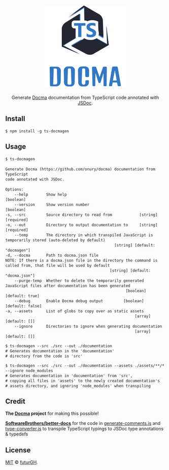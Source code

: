 <h1 align="center">
    <img width="256" src="https://raw.githubusercontent.com/futurGH/ts-docmagen/master/ts-docma.png" alt="TS Docma" />
</h1>

<p align="center">
Generate <a href="https://github.com/onury/docma">Docma</a> documentation from TypeScript code annotated with <a href="https://github.com/jsdoc/jsdoc">JSDoc</a>.
</p>

## Install
```shell
$ npm install -g ts-docmagen
```

## Usage

```shell
$ ts-docmagen

Generate Docma (​https://github.com/onury/docma​) documentation from TypeScript
code annotated with JSDoc.

Options:
    --help        Show help                                          [boolean]
    --version     Show version number                                [boolean]
-s, --src         Source directory to read from            [string] [required]
-o, --out         Directory to output documentation to     [string] [required]
    --temp        The directory in which transpiled JavaScript is temporarily stored (auto-deleted by default)
                                                [string] [default: "docmagen"]
-d, --docma       Path to docma.json file
NOTE: If there is a docma.json file in the directory the command is called from, that file will be used by default
                                              [string] [default: "docma.json"]
    --purge-temp  Whether to delete the temporarily generated JavaScript files after documentation has been generated
                                                     [boolean] [default: true]
    --debug       Enable Docma debug output         [boolean] [default: false]
-a, --assets      List of globs to copy over as static assets
                                                         [array] [default: []]
    --ignore      Directories to ignore when generating documentation
                                                         [array] [default: []]
```

```shell
$ ts-docmagen --src ./src --out ./documentation
# Generates documentation in the 'documentation' 
# directory from the code in 'src'
```

```shell
$ ts-docmagen --src ./src --out ./documentation --assets ./assets/**/* --ignore node_modules
# Generates documentation in 'documentation' from 'src', 
# copying all files in 'assets' to the newly created documentation's 
# assets directory, and ignoring 'node_modules' when transpiling
```

## Credit
**The [Docma](https://github.com/onury/docma) project** for making this possible!

**[SoftwareBrothers/better-docs](https://github.com/SoftwareBrothers/better-docs)** for the code in [generate-comments.js](generate-comments.js) and [type-converter.js](type-converter.js) to transpile TypeScript typings to JSDoc type annotations & typedefs 

## License
[MIT](LICENSE) © [futurGH](https://github.com/futurGH).
